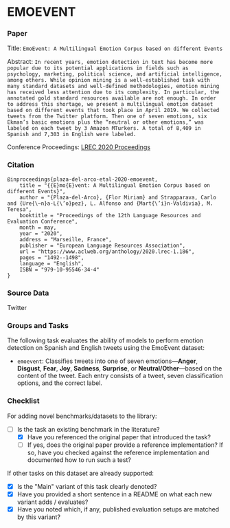 # EMOEVENT

### Paper

Title: `EmoEvent: A Multilingual Emotion Corpus based on different Events`

Abstract: `In recent years, emotion detection in text has become more popular due to its potential applications in fields such as psychology, marketing, political science, and artificial intelligence, among others. While opinion mining is a well-established task with many standard datasets and well-defined methodologies, emotion mining has received less attention due to its complexity. In particular, the annotated gold standard resources available are not enough. In order to address this shortage, we present a multilingual emotion dataset based on different events that took place in April 2019. We collected tweets from the Twitter platform. Then one of seven emotions, six Ekman’s basic emotions plus the “neutral or other emotions,” was labeled on each tweet by 3 Amazon MTurkers. A total of 8,409 in Spanish and 7,303 in English were labeled.`

Conference Proceedings: [LREC 2020 Proceedings](https://www.aclweb.org/anthology/2020.lrec-1.186)

### Citation

```
@inproceedings{plaza-del-arco-etal-2020-emoevent,
    title = "{{E}mo{E}vent: A Multilingual Emotion Corpus based on different Events}",
    author = "{Plaza-del-Arco}, {Flor Miriam} and Strapparava, Carlo and {Ure{\~n}a-L{\’o}pez}, L. Alfonso and {Mart{\’i}n-Valdivia}, M. Teresa",
    booktitle = "Proceedings of the 12th Language Resources and Evaluation Conference",
    month = may,
    year = "2020",
    address = "Marseille, France",
    publisher = "European Language Resources Association",
    url = "https://www.aclweb.org/anthology/2020.lrec-1.186",
    pages = "1492--1498",
    language = "English",
    ISBN = "979-10-95546-34-4"
}
```

### Source Data

Twitter

### Groups and Tasks

The following task evaluates the ability of models to perform emotion detection on Spanish and English tweets using the EmoEvent dataset:

* `emoevent`: Classifies tweets into one of seven emotions—**Anger**, **Disgust**, **Fear**, **Joy**, **Sadness**, **Surprise**, or **Neutral/Other**—based on the content of the tweet. Each entry consists of a tweet, seven classification options, and the correct label.

### Checklist

For adding novel benchmarks/datasets to the library:
* [ ] Is the task an existing benchmark in the literature?
  * [X] Have you referenced the original paper that introduced the task?
  * [ ] If yes, does the original paper provide a reference implementation? If so, have you checked against the reference implementation and documented how to run such a test?

If other tasks on this dataset are already supported:
* [X] Is the "Main" variant of this task clearly denoted?
* [x] Have you provided a short sentence in a README on what each new variant adds / evaluates?
* [x] Have you noted which, if any, published evaluation setups are matched by this variant?
